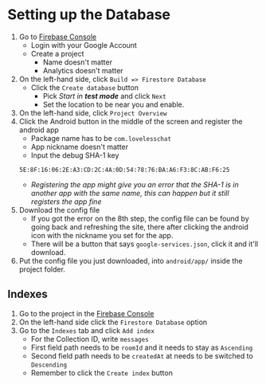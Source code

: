 # Setting up the Database
1. Go to [Firebase Console](https://console.firebase.google.com/)  
    * Login with your Google Account
    * Create a project
        - Name doesn't matter
        - Analytics doesn't matter
2. On the left-hand side, click `Build => Firestore Database`
    * Click the `Create database` button
        - Pick *Start in **test mode*** and click `Next`
        - Set the location to be near you and enable.
3. On the left-hand side, click `Project Overview`
4. Click the Android button in the middle of the screen and register the android app
    * Package name has to be `com.lovelesschat`
    * App nickname doesn't matter
    * Input the debug SHA-1 key
    ```
    5E:8F:16:06:2E:A3:CD:2C:4A:0D:54:78:76:BA:A6:F3:8C:AB:F6:25
    ```
    * *Registering the app might give you an error that the SHA-1 is in another app with the same name, this can happen but it still registers the app fine*
5. Download the config file
    * If you got the error on the 8th step, the config file can be found by going back and refreshing the site, there after clicking the android icon with the nickname you set for the app.
    * There will be a button that says `google-services.json`, click it and it'll download.
6. Put the config file you just downloaded, into `android/app/` inside the project folder.

## Indexes
1. Go to the project in the [Firebase Console](https://console.firebase.google.com/)
2. On the left-hand side click the `Firestore Database` option
3. Go to the `Indexes` tab and click `Add index`
    * For the Collection ID, write `messages`
    * First field path needs to be `roomId` and it needs to stay as `Ascending`
    * Second field path needs to be `createdAt` at needs to be switched to `Descending`
    * Remember to click the `Create index` button
